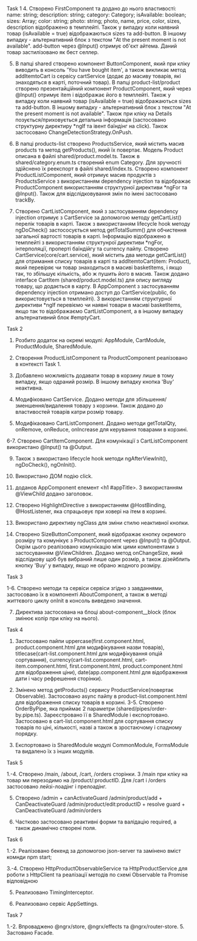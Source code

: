 Task 1
4. Створено FirstComponent та додано до нього властивості:
  name: string;
  description: string;
  category: Category;
  isAvailable: boolean;
  sizes: Array<number>;
  color: string;
  photo: string;
photo, name, price, color, sizes, description відображено в темплейті. Також у випадку коли наявний товар (isAvailable = true) відображаються sizes та add-button. В іншому випадку - альтернативний блок з текстом "At the present moment is not available". add-button через @Input() отримує об'єкт айтема. Даний товар застилізовано як бест селлер.

5. В папці shared створено компонент ButtonComponent, який при кліку виводить в консоль 'You have bought item', а також викликає метод addItemtoCart із сервісу cartService (додає до масиву товарів, які знаходяться в карті, поточний товар).
В папці product-list/product створено презентайційний компонент ProductComponent, який через @Input() отримує item і відображає його в темплейті. Також у випадку коли наявний товар (isAvailable = true) відображаються sizes та add-button. В іншому випадку - альтернативний блок з текстом "At the present moment is not available". Також при кліку на Details позується/приховується детальна інформація (застосовано структурну директиру *ngIf та івент баїндінг на click). Також застосовано ChangeDetectionStrategy.OnPush.

6. В папці products-list створено ProductsService, який містить масив products та метод  getProducts(), який їх повертає.
Модель Product описана в файлі shared/product.model.ts. Також в shared/category.enum.ts створений enum Category. Для зручності здійснено їх реекспорт в файлі shared/index.ts.
Створено компонент ProductListComponent, який отримує масив продуктів з ProductsService з використанням dependency injection та відображає ProductComponent використанням структурної директиви *ngFor та @Input(). Також для відслідковування змін по імені застосовано trackBy.

7. Створено CartListComponent, який з застосуванням dependency injection отримує з СartService за допомогою методу getCartList() перелік товарів в карті. Також з використанням lifecycle hook методу ngDoCheck() застососується метод getTotalSumm() для обчистення загальної вартості товарів в карті. Інформацію відображено в темплейті з використанням структунрої директиви *ngFor, інтерполяції, проперті баїндійгу та currency пайпу.
Створено  CartService(core/cart.service), який містить два методи getCartList() для отримання списку товарів в карті та addItemtoCart(item: Product), який перевіряє чи товар знаходиться в масиві basketItems, і якщо так, то збільшує кількість, або ж пушить його в масив. 
Також додано interface CartItem (shared/product.model.ts) для опису вигляду товару, що додається в карту.
В AppComponent з застосуванням dependency injection отримано доступ до CartService(public, бо використовується в темплейті). З використанням структурної директиви *ngIf перевіємо чи наявні товари в масиві basketItems, якщо так то відображаємо CartListComponent, а в іншому випадку альтернативний блок #emptyCart.


Task 2

1. Розбито додаток на окремі модулі: AppModule, CartModule, ProductModule, SharedModule.

2. Створення  ProductListComponent та ProductComponent реалізовано в контексті Task 1.

3. Добавлено можливість додавати товар в корзину лише в тому випадку, якщо одраний розмір. В іншому випадку кнопка 'Buy' неактивна.

4. Модифіковано CartService. Додано методи для збільшення/зменшення/видалення товару з корзини. Також додано до властивостей товарів катри розмір товару.

5. Модифікаовано CartListComponent. Додано методи  getTotalQty, onRemove, onReduce, onIncrease для керування товарами в корзині.

6-7. Створено СartItemComponent. Для комунікації з CartListComponent використано @Input() та @Output.

9. Також з використано lifecycle hook методи ngAfterViewInit(), ngDoCheck(), ngOnInit().

10. Використано ДОМ подію click.

11.  доданов AppComponent елемент <h1 #appTitle></h1>. З використанням @ViewChild додано заголовок.

12. Створено HighlightDirectivе з використанням @HostBinding, @HostListener, яка спрацьовує при ховері на ітем в корзині.

13. Використано директиву ngClass для зміни стилю неактивної кнопки.

14. Створено SizeButtonComponent, який відображає кнопку окремого розміру та комунікує з ProductComponent через @Input() та @Output. Окрім цього реалізовано комунікацію між цими компонентами з застосуванням @ViewChildren. Додано метод onChangeSize, який відслідкову щоб був вибраний лише один розмір, а також дізейблить кнопку 'Buy' у випадку, якщо не обрано жодного розміру.


Task 3

1-6. Створено методи та сервіси сервіси згідно з завданнями, застосовано їх в компоненті AboutComponent, a також в методі життєвого циклу onInit в консоль виведено значення.

7. Директива застосована на блоці about-component__block (блок змінює колір при кліку на нього).


Task 4

1. Застосовано пайпи uppercase(first.component.html, product.component.html для модифікування назви товарів), titlecase(cart-list.component.html для модифікування опцій сортування), currency(cart-list.component.html, cart-item.component.html, first.component.html, product.component.html для відображення ціни), date(app.component.html для відображення дати і часу рефрешення сторінки).

2. Змінено метод getProducts() сервису ProductService(повертає Observable). Застосовано async пайпу в product-list.component.html для відображення списку товарів в корзині.
3-5. Створено OrderByPipe, яка приймає 2 параметри (shared/pipes/order-by.pipe.ts). Зареєстровано її в  SharedModule і експортовано. Застосовано в cart-list.component.html для сортування списку товарів по ціні, кількості, назві а також в зростаючому і спадному порядку.

6. Експортовано із  SharedModule модулі CommonModule, FormsModule та видалено їх з інших модулів.


Task 5

1.-4. Створено /main, /about, /cart, /orders сторінки. З /main при кліку на товар ми перезодимо на /product/:productID.
Для /cart і /orders застосовано лейзі-лоадінг і прелоадінг.

5. Створено
/admin + canActivateGuard
/admin/product/add + CanDeactivateGuard
/admin/product/edit:productID + resolve guard + CanDeactivateGuard
/admin/orders

6. Частково застосовано реактивні форми та валідацію required, а також динамічно створені поля.


Task 6

1.-2. Реалізовано бекенд за допомогою json-server та замінено вміст комнди npm start;

3.-4. Створено HttpProductObservableService та HttpProductService для роботи з HttpClient та реалізації методів по схемі Observable та Promise відповідною 
 
5. Реализовано TimingInterceptor.

6. Реализовано сервіс AppSettings.


Task 7

1.-2. Впроваджено @ngrx/store, @ngrx/effects та  @ngrx/router-store.
5. Застовано Facade.